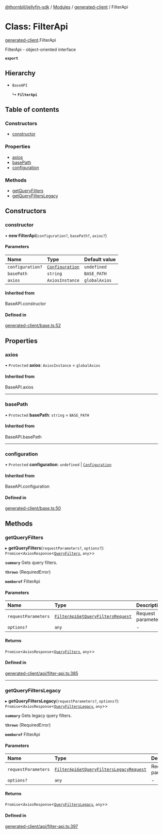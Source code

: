 [@thornbill/jellyfin-sdk](../README.md) / [Modules](../modules.md) / [generated-client](../modules/generated_client.md) / FilterApi

# Class: FilterApi

[generated-client](../modules/generated_client.md).FilterApi

FilterApi - object-oriented interface

**`export`**

## Hierarchy

- `BaseAPI`

  ↳ **`FilterApi`**

## Table of contents

### Constructors

- [constructor](generated_client.FilterApi.md#constructor)

### Properties

- [axios](generated_client.FilterApi.md#axios)
- [basePath](generated_client.FilterApi.md#basepath)
- [configuration](generated_client.FilterApi.md#configuration)

### Methods

- [getQueryFilters](generated_client.FilterApi.md#getqueryfilters)
- [getQueryFiltersLegacy](generated_client.FilterApi.md#getqueryfilterslegacy)

## Constructors

### constructor

• **new FilterApi**(`configuration?`, `basePath?`, `axios?`)

#### Parameters

| Name | Type | Default value |
| :------ | :------ | :------ |
| `configuration?` | [`Configuration`](generated_client.Configuration.md) | `undefined` |
| `basePath` | `string` | `BASE_PATH` |
| `axios` | `AxiosInstance` | `globalAxios` |

#### Inherited from

BaseAPI.constructor

#### Defined in

[generated-client/base.ts:52](https://github.com/thornbill/jellyfin-sdk-typescript/blob/eb13db7/src/generated-client/base.ts#L52)

## Properties

### axios

• `Protected` **axios**: `AxiosInstance` = `globalAxios`

#### Inherited from

BaseAPI.axios

___

### basePath

• `Protected` **basePath**: `string` = `BASE_PATH`

#### Inherited from

BaseAPI.basePath

___

### configuration

• `Protected` **configuration**: `undefined` \| [`Configuration`](generated_client.Configuration.md)

#### Inherited from

BaseAPI.configuration

#### Defined in

[generated-client/base.ts:50](https://github.com/thornbill/jellyfin-sdk-typescript/blob/eb13db7/src/generated-client/base.ts#L50)

## Methods

### getQueryFilters

▸ **getQueryFilters**(`requestParameters?`, `options?`): `Promise`<`AxiosResponse`<[`QueryFilters`](../interfaces/index.api.QueryFilters.md), `any`\>\>

**`summary`** Gets query filters.

**`throws`** {RequiredError}

**`memberof`** FilterApi

#### Parameters

| Name | Type | Description |
| :------ | :------ | :------ |
| `requestParameters` | [`FilterApiGetQueryFiltersRequest`](../interfaces/generated_client.FilterApiGetQueryFiltersRequest.md) | Request parameters. |
| `options?` | `any` | - |

#### Returns

`Promise`<`AxiosResponse`<[`QueryFilters`](../interfaces/index.api.QueryFilters.md), `any`\>\>

#### Defined in

[generated-client/api/filter-api.ts:385](https://github.com/thornbill/jellyfin-sdk-typescript/blob/eb13db7/src/generated-client/api/filter-api.ts#L385)

___

### getQueryFiltersLegacy

▸ **getQueryFiltersLegacy**(`requestParameters?`, `options?`): `Promise`<`AxiosResponse`<[`QueryFiltersLegacy`](../interfaces/index.api.QueryFiltersLegacy.md), `any`\>\>

**`summary`** Gets legacy query filters.

**`throws`** {RequiredError}

**`memberof`** FilterApi

#### Parameters

| Name | Type | Description |
| :------ | :------ | :------ |
| `requestParameters` | [`FilterApiGetQueryFiltersLegacyRequest`](../interfaces/generated_client.FilterApiGetQueryFiltersLegacyRequest.md) | Request parameters. |
| `options?` | `any` | - |

#### Returns

`Promise`<`AxiosResponse`<[`QueryFiltersLegacy`](../interfaces/index.api.QueryFiltersLegacy.md), `any`\>\>

#### Defined in

[generated-client/api/filter-api.ts:397](https://github.com/thornbill/jellyfin-sdk-typescript/blob/eb13db7/src/generated-client/api/filter-api.ts#L397)
